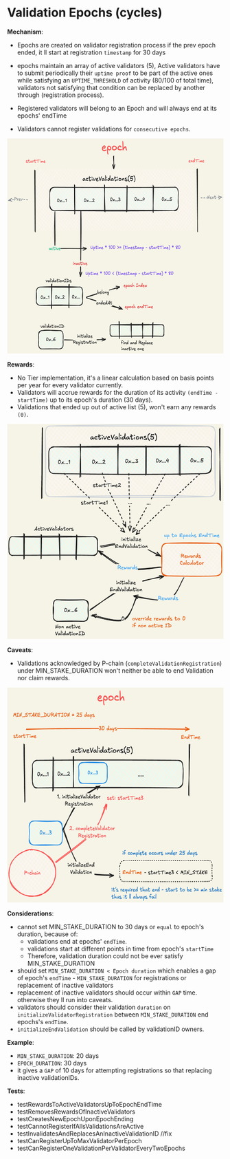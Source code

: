 # Validation Epochs (cycles)

**Mechanism**:

- Epochs are created on validator registration process if the prev epoch ended, it ll start at registration `timestamp` for 30 days

- epochs maintain an array of active validators (5), Active validators have to submit periodically their `uptime proof` to be part of the active ones while satisfying an `UPTIME_THRESHOLD` of activity (80/100 of total time), validators not satisfying that condition can be replaced by another through (registration process).

- Registered validators will belong to an Epoch and will always end at its epochs' endTime

- Validators cannot register validations for `consecutive epochs`.

<p align="center">
    <img src="./images/epochs.png" alt="epochs" width="600" height="500"/>
</p>

**Rewards**:

- No Tier implementation, it's a linear calculation based on basis points per year for every validator currently.
- Validators will accrue rewards for the duration of its activity `(endTime - startTime)` up to its epoch's duration (30 days).
- Validations that ended up out of active list (5), won't earn any rewards `(0)`.
<p align="center">
    <img src="./images/rewards.png" alt="rewards" width="600" height="500"/>
</p>

**Caveats**:

- Validations acknowledged by P-chain (`completeValidationRegistration`) under MIN_STAKE_DURATION won't neither be able to end Validation nor claim rewards.

<p align="center">
    <img src="./images/caveats.png" alt="caveats" width="600" height="500"/>
</p>

**Considerations**:

- cannot set MIN_STAKE_DURATION to 30 days or `equal` to epoch's duration, because of:
  - validations end at epochs' `endTime`.
  - validations start at different points in time from epoch's `startTime`
  - Therefore, validation duration could not be ever satisfy MIN_STAKE_DURATION
- should set `MIN_STAKE_DURATION < Epoch duration` which enables a gap of epoch's `endTime` - `MIN_STAKE_DURATION` for registrations or replacement of inactive validators
- replacement of inactive validators should occur within `GAP` time. otherwise they ll run into caveats.
- validators should consider their validation `duration` on `initializeValidatorRegistration` between `MIN_STAKE_DURATION` end epochs's `endTime`.
- `initializeEndValidation` should be called by validationID owners.

**Example**:

- `MIN_STAKE_DURATION`: 20 days
- `EPOCH_DURATION`: 30 days
- it gives a `GAP` of 10 days for attempting registrations so that replacing inactive validationIDs.

**Tests**:

- testRewardsToActiveValidatorsUpToEpochEndTime
- testRemovesRewardsOfInactiveValidators
- testCreatesNewEpochUponEpochEnding
- testCannotRegisterIfAllsValidationsAreActive
- testInvalidatesAndReplacesAnInactiveValidationID //fix
- testCanRegisterUpToMaxValidatorPerEpoch
- testCanRegisterOneValidationPerValidatorEveryTwoEpochs
